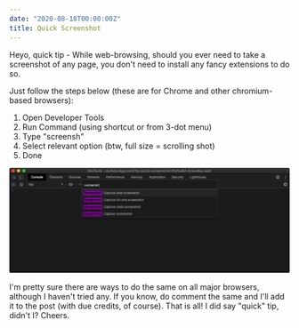 ```yaml
---
date: "2020-08-18T00:00:00Z"
title: Quick Screenshot
---
```


Heyo, quick tip - While web-browsing, should you ever need to take a screenshot of any page, you don't need to install any fancy extensions to do so.

Just follow the steps below (these are for Chrome and other chromium-based browsers):

  1. Open Developer Tools
  2. Run Command (using shortcut or from 3-dot menu)
  3. Type "screensh"
  4. Select relevant option (btw, full size = scrolling shot)
  5. Done

![Browser Dev Tools Screenshot](/src/images/browser_screenshot.png)

  I'm pretty sure there are ways to do the same on all major browsers, although I haven't tried any. If you know, do comment the same and I'll add it to the post (with due credits, of course). That is all! I did say "quick" tip, didn't I? Cheers.
